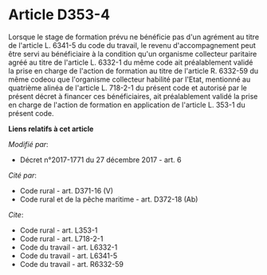 # Article D353-4

Lorsque le stage de formation prévu ne bénéficie pas d'un agrément au titre de l'article L. 6341-5 du code du travail, le
revenu d'accompagnement peut être servi au bénéficiaire à la condition qu'un organisme collecteur paritaire agréé au titre de
l'article L. 6332-1 du même code ait préalablement validé la prise en charge de l'action de formation au titre de l'article
R. 6332-59 du même codeou que l'organisme collecteur habilité par l'Etat, mentionné au quatrième alinéa de l'article L.
718-2-1  du présent code et autorisé par le présent décret à financer ces bénéficiaires, ait préalablement validé la prise en
charge de l'action de formation en application de l'article L. 353-1 du présent code.

**Liens relatifs à cet article**

_Modifié par_:

  - Décret n°2017-1771 du 27 décembre 2017 - art. 6

_Cité par_:

  - Code rural - art. D371-16 (V)
  - Code rural et de la pêche maritime - art. D372-18 (Ab)

_Cite_:

  - Code rural - art. L353-1
  - Code rural - art. L718-2-1
  - Code du travail - art. L6332-1
  - Code du travail - art. L6341-5
  - Code du travail - art. R6332-59
